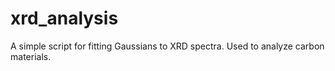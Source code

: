 # xrd_analysis
A simple script for fitting Gaussians to XRD spectra. Used to analyze carbon materials.
